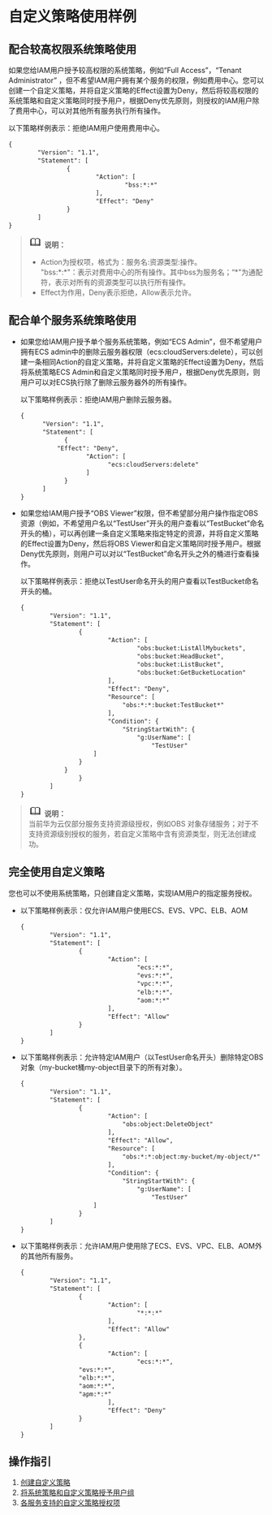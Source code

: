 # 自定义策略使用样例<a name="iam_01_0600"></a>

## 配合较高权限系统策略使用<a name="section15592112412349"></a>

如果您给IAM用户授予较高权限的系统策略，例如“Full Access”，“Tenant Administrator”  ，但不希望IAM用户拥有某个服务的权限，例如费用中心。您可以创建一个自定义策略，并将自定义策略的Effect设置为Deny，然后将较高权限的系统策略和自定义策略同时授予用户，根据Deny优先原则，则授权的IAM用户除了费用中心，可以对其他所有服务执行所有操作。

以下策略样例表示：拒绝IAM用户使用费用中心。

```
{
        "Version": "1.1",
        "Statement": [
                {
                        "Action": [
                                "bss:*:*"
                        ],
                        "Effect": "Deny"
                }
        ]
}
```

>![](public_sys-resources/icon-note.gif) **说明：**   
>-   Action为授权项，格式为：服务名:资源类型:操作。  
>    "bss:\*:\*"：表示对费用中心的所有操作。其中bss为服务名；“\*”为通配符，表示对所有的资源类型可以执行所有操作。  
>-   Effect为作用，Deny表示拒绝，Allow表示允许。  

## 配合单个服务系统策略使用<a name="section4909161110351"></a>

-   如果您给IAM用户授予单个服务系统策略，例如“ECS Admin”，但不希望用户拥有ECS admin中的删除云服务器权限（ecs:cloudServers:delete），可以创建一条相同Action的自定义策略，并将自定义策略的Effect设置为Deny，然后将系统策略ECS Admin和自定义策略同时授予用户，根据Deny优先原则，则用户可以对ECS执行除了删除云服务器外的所有操作。

    以下策略样例表示：拒绝IAM用户删除云服务器。

    ```
    {
          "Version": "1.1",
          "Statement": [
                {
    		  "Effect": "Deny",
                      "Action": [
                            "ecs:cloudServers:delete"
                      ]
                }
          ]
    }
    ```


-   如果您给IAM用户授予“OBS Viewer”权限，但不希望部分用户操作指定OBS资源（例如，不希望用户名以“TestUser”开头的用户查看以“TestBucket”命名开头的桶），可以再创建一条自定义策略来指定特定的资源，并将自定义策略的Effect设置为Deny，然后将OBS Viewer和自定义策略同时授予用户。根据Deny优先原则，则用户可以对以“TestBucket”命名开头之外的桶进行查看操作。

    以下策略样例表示：拒绝以TestUser命名开头的用户查看以TestBucket命名开头的桶。

    ```
    {
            "Version": "1.1",
            "Statement": [
                    {
                            "Action": [
                                    "obs:bucket:ListAllMybuckets",
                                    "obs:bucket:HeadBucket",
                                    "obs:bucket:ListBucket",
                                    "obs:bucket:GetBucketLocation"
                            ],
                            "Effect": "Deny",
                            "Resource": [
                                "obs:*:*:bucket:TestBucket*"
                            ],
                            "Condition": {
                                "StringStartWith": {
                                    "g:UserName": [
                                        "TestUser"
                        ]
                    }
                }
                    }
            ]
    }
    ```


>![](public_sys-resources/icon-note.gif) **说明：**   
>当前华为云仅部分服务支持资源级授权，例如OBS 对象存储服务；对于不支持资源级别授权的服务，若自定义策略中含有资源类型，则无法创建成功。  

## 完全使用自定义策略<a name="section2134539104220"></a>

您也可以不使用系统策略，只创建自定义策略，实现IAM用户的指定服务授权。

-   以下策略样例表示：仅允许IAM用户使用ECS、EVS、VPC、ELB、AOM

    ```
    {
            "Version": "1.1",
            "Statement": [
                    {
                            "Action": [
                                    "ecs:*:*",
                                    "evs:*:*",
                                    "vpc:*:*",
                                    "elb:*:*"，
                                    "aom:*:*"
                            ],
                            "Effect": "Allow"
                    }
            ]
    }
    ```


-   以下策略样例表示：允许特定IAM用户（以TestUser命名开头）删除特定OBS对象（my-bucket桶my-object目录下的所有对象）。

    ```
    {
            "Version": "1.1",
            "Statement": [
                    {
                            "Action": [
                                "obs:object:DeleteObject"
                            ],
                            "Effect": "Allow",
                            "Resource": [
                                "obs:*:*:object:my-bucket/my-object/*"
                            ],
                            "Condition": {
                                "StringStartWith": {
                                    "g:UserName": [
                                        "TestUser"
                        ]
                    }
            ]
    }
    ```

-   以下策略样例表示：允许IAM用户使用除了ECS、EVS、VPC、ELB、AOM外的其他所有服务。

    ```
    {
            "Version": "1.1",
            "Statement": [
                    {
                            "Action": [
                                    "*:*:*"
                            ],
                            "Effect": "Allow"
                    },
                    {
                            "Action": [
                                    "ecs:*:*",
    				"evs:*:*", 
    				"elb:*:*", 
    				"aom:*:*", 
    				"apm:*:*"
                            ],
                            "Effect": "Deny"
                    }
            ]
    }
    ```


## 操作指引<a name="section14426032164610"></a>

1.  [创建自定义策略](自定义策略.md)
2.  [将系统策略和自定义策略授予用户组](创建用户组并授权.md)
3.  [各服务支持的自定义策略授权项](https://support.huaweicloud.com/usermanual-permissions/iam_01_0001.html)

